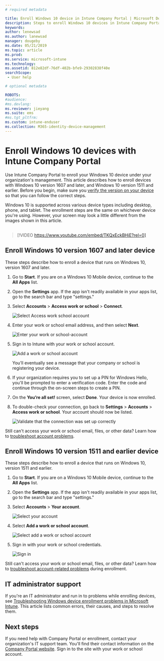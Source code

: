 ```yaml
---
# required metadata

title: Enroll Windows 10 device in Intune Company Portal | Microsoft Docs
description: Steps to enroll Windows 10 devices in Intune Company Portal
keywords:
author: lenewsad
ms.author: lanewsad
manager: dougeby
ms.date: 05/21/2019
ms.topic: article
ms.prod:
ms.service: microsoft-intune
ms.technology:
ms.assetid: 812e82df-76df-402b-bfe9-29302838f40e
searchScope:
 - User help

# optional metadata

ROBOTS:  
#audience:
#ms.devlang:
ms.reviewer: jieyang
ms.suite: ems
#ms.tgt_pltfrm:
ms.custom: intune-enduser
ms.collection: M365-identity-device-management
---
```


# Enroll Windows 10 devices with Intune Company Portal

Use Intune Company Portal to enroll your Windows 10 device under your organization's management. This article describes how to enroll devices with Windows 10 version 1607 and later, and Windows 10 version 1511 and earlier. Before you begin, make sure you [verify the version on your device](windows-enrollment-company-portal.md#find-windows-10-version-number) so that you can follow the correct steps.  

Windows 10 is supported across various device types including desktop, phone, and tablet. The enrollment steps are the same on whichever device you're using. However, your screen may look a little different from the images shown in this article.  
</br>
> [!VIDEO https://www.youtube.com/embed/TKQxEckBHiE?rel=0]

## Enroll Windows 10 version 1607 and later device 
These steps describe how to enroll a device that runs on Windows 10, version 1607 and later.  

1. Go to **Start**. If you are on a Windows 10 Mobile device, continue to the  **All Apps** list.

2. Open the **Settings** app. If the app isn't readily available in your apps list, go to the search bar and type "settings."

3. Select **Accounts** > **Access work or school** > **Connect**.  


    ![Select Access work school account](./media/w10-enroll-rs1-connect-to-work-or-school.png)  

4. Enter your work or school email address, and then select **Next**.  


   ![Enter your work or school-account](./media/w10-enroll-rs1-set-up-work-or-school-account.png)  

5. Sign in to Intune with your work or school account.  


	![Add a work or school account](./media/w10-enroll-rs1-enter-your-credentials.png)  

	You’ll eventually see a message that your company or school is registering your device.

6. If your organization requires you to set up a PIN for Windows Hello, you'll be prompted to enter a verification code. Enter the code and continue through the on-screen steps to create a PIN.  

7. On the **You’re all set!** screen, select **Done**. Your device is now enrolled.  

8. To double-check your connection, go back to **Settings** > **Accounts** > **Access work or school**.  Your account should now be listed.  


	![Validate that the connection was set up correctly](./media/w10-enroll-rs1-validate-successful-enrollment.png)  

Still can't access your work or school email, files, or other data? Learn how to [troubleshoot account problems](troubleshoot-your-windows-10-device-windows.md#troubleshooting-steps-to-follow-if-you-see-access-work-or-school).  

## Enroll Windows 10 version 1511 and earlier device  
These steps describe how to enroll a device that runs on Windows 10, version 1511 and earlier.  

1. Go to **Start**. If you are on a Windows 10 Mobile device, continue to the  **All Apps** list.

2. Open the **Settings** app. If the app isn't readily available in your apps list, go to the search bar and type "settings."

3. Select **Accounts** > **Your account**.  


    ![Select your account](./media/W10-enroll-2-accounts-your-account.png)  

5. Select **Add a work or school account**.  


	![Select add a work or school account](./media/w10-enroll-3-add-work-school-acct.png)  

6. Sign in with your work or school credentials.  


	![Sign in](./media/W10-enroll-4-sign-in.png)  

Still can't access your work or school email, files, or other data? Learn how to [troubleshoot account-related problems](troubleshoot-your-windows-10-device-windows.md#troubleshooting-steps-to-follow-if-you-see-your-account) during enrollment.  

## IT administrator support   

If you're an IT administrator and run in to problems while enrolling devices, see [Troubleshooting Windows device enrollment problems in Microsoft Intune](https://support.microsoft.com/help/4469913). This article lists common errors, their causes, and steps to resolve them. 

## Next steps  
If you need help with Company Portal or enrollment, contact your organization's IT support team. You'll find their contact information on the [Company Portal website](https://go.microsoft.com/fwlink/?linkid=2010980). Sign in to the site with your work or school account.  

 

